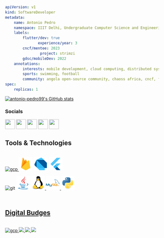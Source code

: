 ```yaml
apiVersion: v1
kind: SoftwareDeveloper
metadata:
    name: Antonio Pedro
    namespace: IIIT Delhi, Undergraduate Computer Science and Engineering
    labels:
        flutter/dev: true
               experience/year: 3
        cncf/mentee: 2023
                project: strimzi
        gdsc/mobileDev: 2022
    annotations:
        interests: mobile development, cloud computing, distributed systems, system programming, and Linux
        sports: swimming, football
        community: angola open-source community, chaoss africa, cncf, flutter angola
spec:
    replicas: 1   
```

<a href="http://www.github.com/antonio-pedro99"><img src="https://github-readme-stats.vercel.app/api?username=antonio-pedro99&show_icons=true&hide=&count_private=true&title_color=0891b2&text_color=ffffff&icon_color=0891b2&bg_color=1c1917&hide_border=true&show_icons=true" alt="antonio-pedro99's GitHub stats" /></a>

### Socials
 <p align="left"> <a href="https://www.facebook.com/antoniopedro42" target="_blank" rel="noreferrer"><img src="https://raw.githubusercontent.com/danielcranney/readme-generator/main/public/icons/socials/facebook.svg" width="32" height="32" /></a> <a href="https://www.github.com/antonio-pedro99" target="_blank" rel="noreferrer"><img src="https://raw.githubusercontent.com/danielcranney/readme-generator/main/public/icons/socials/github.svg" width="32" height="32" /></a> <a href="http://www.instagram.com/ant.pedro42" target="_blank" rel="noreferrer"><img src="https://raw.githubusercontent.com/danielcranney/readme-generator/main/public/icons/socials/instagram.svg" width="32" height="32" /></a> <a href="https://www.linkedin.com/in/antoniopedro99l/" target="_blank" rel="noreferrer"><img src="https://raw.githubusercontent.com/danielcranney/readme-generator/main/public/icons/socials/linkedin.svg" width="32" height="32" /></a> <a href="http://www.medium.com/@antonio-pedro2019z" target="_blank" rel="noreferrer"><img src="https://raw.githubusercontent.com/danielcranney/readme-generator/main/public/icons/socials/medium.svg" width="32" height="32" /></a></p>

<h2>Tools & Technologies </h2>
<p>
 <br>
   <a href="https://www.cloudskillsboost.google/public_profiles/88343710-d8aa-4d7f-a5ff-287fb754a9a5">
     <img height="45" src="https://www.vectorlogo.zone/logos/google_cloud/google_cloud-icon.svg" alt="gcp" height="45"/>
   </a>
   <img height="45"
        src="https://raw.githubusercontent.com/github/explore/80688e429a7d4ef2fca1e82350fe8e3517d3494d/topics/firebase/firebase.png">
   <img height="45"
        src="https://raw.githubusercontent.com/github/explore/80688e429a7d4ef2fca1e82350fe8e3517d3494d/topics/dart/dart.png">
   <img height="45"
        src="https://raw.githubusercontent.com/github/explore/80688e429a7d4ef2fca1e82350fe8e3517d3494d/topics/flutter/flutter.png">
 
  <img
            src="https://www.vectorlogo.zone/logos/git-scm/git-scm-icon.svg" alt="git" height="45" /> </a>  <img
            src="https://raw.githubusercontent.com/devicons/devicon/master/icons/java/java-original.svg" alt="java"
            height="45" /> </a>  <a href="https://www.linux.org/" target="_blank"> <img
            src="https://raw.githubusercontent.com/devicons/devicon/master/icons/linux/linux-original.svg" alt="linux"
            height="45" /> </a> <a href="https://www.mysql.com/" target="_blank"> <img
            src="https://raw.githubusercontent.com/devicons/devicon/master/icons/mysql/mysql-original-wordmark.svg"
            alt="mysql" height="45" /> </a> <a href="https://www.python.org" target="_blank"> <img
            src="https://raw.githubusercontent.com/devicons/devicon/master/icons/python/python-original.svg"
            alt="python" height="45" /> 
</p><br>

<h2>Digital Budges </h2>
<p>
    <br>
  <a href="https://www.cloudskillsboost.google/public_profiles/88343710-d8aa-4d7f-a5ff-287fb754a9a5">  <img height="60" src="https://www.vectorlogo.zone/logos/google_cloud/google_cloud-icon.svg" alt="gcp" height="60"  /> </a>
     <a href="https://www.credly.com/badges/e9678e9d-f32e-48c4-96a5-0b235a94153b/public_url"> <img height="60"
        src="https://images.credly.com/size/220x220/images/2d178f89-4816-4190-8c4a-3bdbfec9db01/Dev_Skills_Network_-_Cloud_Computing_Core.png"> </a>
     <a href="https://www.credly.com/badges/95244511-feb4-40d5-8daa-ca5318e849ae/public_url" > <img height="60"
        src="https://images.credly.com/size/220x220/images/d7f73336-9adb-4833-a602-761837a33ba3/NetworkingEssentials-01.png"> </a>
    <a href="https://www.cloudskillsboost.google/public_profiles/2cc6bdc7-d8c3-406d-a83b-3d88a00b2b21/badges/1593634" > <img height="60"
        src="https://cdn.qwiklabs.com/%2FPCy24rVgerXVWQg5YJeyiBQpEkC9wfO6XYR8k0BMKg%3D"> </a>
</p><br>

